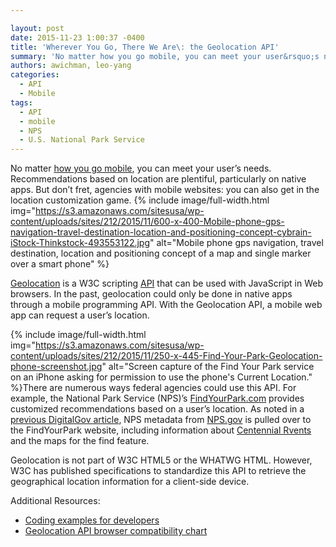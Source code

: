 ```yaml
---

layout: post
date: 2015-11-23 1:00:37 -0400
title: 'Wherever You Go, There We Are\: the Geolocation API'
summary: 'No matter how you go mobile, you can meet your user&rsquo;s needs. Recommendations based on location are plentiful, particularly on native apps. But don&rsquo;t fret, agencies with mobile websites\: you can also get in the location customization game. Geolocation is a W3C scripting API that can be used with JavaScript in Web browsers. In the'
authors: awichman, leo-yang
categories:
  - API
  - Mobile
tags:
  - API
  - mobile
  - NPS
  - U.S. National Park Service
---
```


No matter [how you go mobile](https://www.WHATEVER/2015/10/07/is-your-agency-winning-its-mobile-moments/), you can meet your user’s needs. Recommendations based on location are plentiful, particularly on native apps. But don’t fret, agencies with mobile websites: you can also get in the location customization game. 
{% include image/full-width.html img="https://s3.amazonaws.com/sitesusa/wp-content/uploads/sites/212/2015/11/600-x-400-Mobile-phone-gps-navigation-travel-destination-location-and-positioning-concept-cybrain-iStock-Thinkstock-493553122.jpg" alt="Mobile phone gps navigation, travel destination, location and positioning concept of a map and single marker over a smart phone" %} 

[Geolocation](http://dev.w3.org/geo/api/spec-source.html) is a W3C scripting [API](https://www.WHATEVER/2013/04/30/apis-in-government/) that can be used with JavaScript in Web browsers. In the past, geolocation could only be done in native apps through a mobile programming API. With the Geolocation API, a mobile web app can request a user’s location.


{% include image/full-width.html img="https://s3.amazonaws.com/sitesusa/wp-content/uploads/sites/212/2015/11/250-x-445-Find-Your-Park-Geolocation-phone-screenshot.jpg" alt="Screen capture of the Find Your Park service on an iPhone asking for permission to use the phone's Current Location." %}There are numerous ways federal agencies could use this API. For example, the National Park Service (NPS)’s [FindYourPark.com](http://findyourpark.com/find) provides customized recommendations based on a user’s location. As noted in a [previous DigitalGov article](https://www.WHATEVER/2015/06/30/celebrating-parks-creating-connections-nps-prepares-for-2016-centennial/), NPS metadata from [NPS.gov](http://www.nps.gov/index.htm) is pulled over to the FindYourPark website, including information about [Centennial Rvents](http://findyourpark.com/find#centennial_events) and the maps for the find feature.

Geolocation is not part of W3C HTML5 or the WHATWG HTML. However, W3C has published specifications to standardize this API to retrieve the geographical location information for a client-side device.

Additional Resources:

  * [Coding examples for developers](http://www.w3schools.com/HTML/html5_geolocation.asp) 
  * [Geolocation API browser compatibility chart](http://caniuse.com/#feat=geolocation)